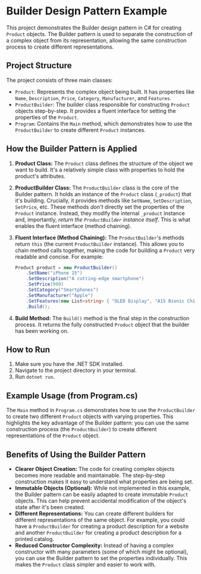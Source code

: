 # Builder Design Pattern Example

This project demonstrates the Builder design pattern in C# for creating `Product` objects.  The Builder pattern is used to separate the construction of a complex object from its representation, allowing the same construction process to create different representations.

## Project Structure

The project consists of three main classes:

*   `Product`: Represents the complex object being built. It has properties like `Name`, `Description`, `Price`, `Category`, `Manufacturer`, and `Features`.
*   `ProductBuilder`:  The builder class responsible for constructing `Product` objects step-by-step.  It provides a fluent interface for setting the properties of the `Product`.
*   `Program`: Contains the `Main` method, which demonstrates how to use the `ProductBuilder` to create different `Product` instances.

## How the Builder Pattern is Applied

1.  **Product Class:** The `Product` class defines the structure of the object we want to build.  It's a relatively simple class with properties to hold the product's attributes.

2.  **ProductBuilder Class:** The `ProductBuilder` class is the core of the Builder pattern.  It holds an instance of the `Product` class (`_product`) that it's building.  Crucially, it provides methods like `SetName`, `SetDescription`, `SetPrice`, etc.  These methods *don't* directly set the properties of the `Product` instance. Instead, they modify the internal `_product` instance and, importantly, *return the `ProductBuilder` instance itself*. This is what enables the fluent interface (method chaining).

3.  **Fluent Interface (Method Chaining):** The `ProductBuilder`'s methods return `this` (the current `ProductBuilder` instance). This allows you to chain method calls together, making the code for building a `Product` very readable and concise.  For example:

    ```csharp
    Product product = new ProductBuilder()
        .SetName("iPhone 15")
        .SetDescription("A cutting-edge smartphone")
        .SetPrice(999)
        .SetCategory("Smartphones")
        .SetManufacturer("Apple")
        .SetFeatures(new List<string> { "OLED Display", "A15 Bionic Chip", "Dual Camera" })
        .Build();
    ```

4.  **Build Method:** The `Build()` method is the final step in the construction process.  It returns the fully constructed `Product` object that the builder has been working on.

## How to Run

1.  Make sure you have the .NET SDK installed.
2.  Navigate to the project directory in your terminal.
3.  Run `dotnet run`.

## Example Usage (from Program.cs)

The `Main` method in `Program.cs` demonstrates how to use the `ProductBuilder` to create two different `Product` objects with varying properties.  This highlights the key advantage of the Builder pattern: you can use the same construction process (the `ProductBuilder`) to create different representations of the `Product` object.

## Benefits of Using the Builder Pattern

*   **Clearer Object Creation:** The code for creating complex objects becomes more readable and maintainable.  The step-by-step construction makes it easy to understand what properties are being set.
*   **Immutable Objects (Optional):** While not implemented in this example, the Builder pattern can be easily adapted to create immutable `Product` objects.  This can help prevent accidental modification of the object's state after it's been created.
*   **Different Representations:** You can create different builders for different representations of the same object.  For example, you could have a `ProductBuilder` for creating a product description for a website and another `ProductBuilder` for creating a product description for a printed catalog.
*   **Reduced Constructor Complexity:**  Instead of having a complex constructor with many parameters (some of which might be optional), you can use the Builder pattern to set the properties individually. This makes the `Product` class simpler and easier to work with.
